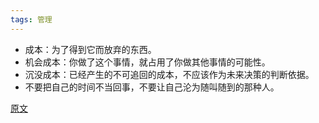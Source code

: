 ```yaml
---
tags: 管理
---
```


* 成本：为了得到它而放弃的东西。
* 机会成本：你做了这个事情，就占用了你做其他事情的可能性。
* 沉没成本：已经产生的不可追回的成本，不应该作为未来决策的判断依据。
* 不要把自己的时间不当回事，不要让自己沦为随叫随到的那种人。

[原文](https://mp.weixin.qq.com/s/mNAeCBTvIII-kNWal8-KEw)